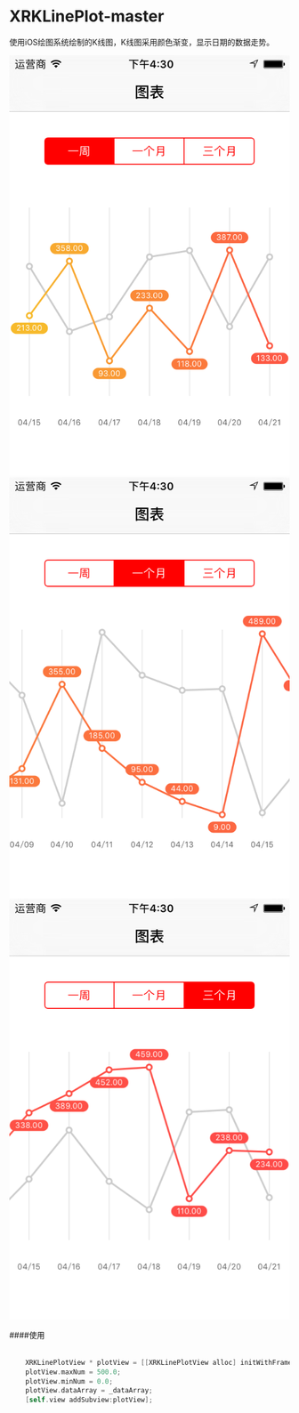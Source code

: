 # XRKLinePlot-master
使用iOS绘图系统绘制的K线图，K线图采用颜色渐变，显示日期的数据走势。

![](https://github.com/hanzhuzi/XRKLinePlot-master/blob/master/XRKLinePlot-master/Snaps/Simulator%20Screen%20Shot%202016年4月22日%20下午4.30.03.png)
![](https://github.com/hanzhuzi/XRKLinePlot-master/blob/master/XRKLinePlot-master/Snaps/Simulator%20Screen%20Shot%202016年4月22日%20下午4.30.25.png)
![](https://github.com/hanzhuzi/XRKLinePlot-master/blob/master/XRKLinePlot-master/Snaps/Simulator%20Screen%20Shot%202016年4月22日%20下午4.30.34.png)

####使用
```Objective-C
    
    XRKLinePlotView * plotView = [[XRKLinePlotView alloc] initWithFrame:CGRectMake(0, 0, 320, 300)];
    plotView.maxNum = 500.0;
    plotView.minNum = 0.0;
    plotView.dataArray = _dataArray;
    [self.view addSubview:plotView];

```

